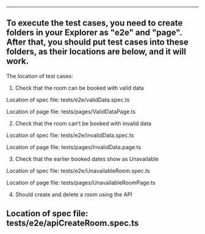-------------------------------------------------------------------------------------------------------------
To execute the test cases, you need to create folders in your Explorer as "e2e" and "page".
After that, you should put test cases into these folders, as their locations are below, and it will work.
-------------------------------------------------------------------------------------------------------------
The location of test cases:

1. Check that the room can be booked with valid data
 
Location of spec file: tests/e2e/validData.spec.ts

Location of page file: tests/pages/ValidDataPage.ts

2. Check that the room can’t be booked with invalid data

Location of spec file: tests/e2e/invalidData.spec.ts

Location of page file: tests/pages/InvalidData.page.ts

3. Check that the earlier booked dates show as Unavailable

Location of spec file: tests/e2e/UnavailableRoom.spec.ts

Location of page file: tests/pages/UnavailableRoomPage.ts

4. Should create and delete a room using the API

Location of spec file: tests/e2e/apiCreateRoom.spec.ts
-------------------------------------------------------------------------------------------------------------
